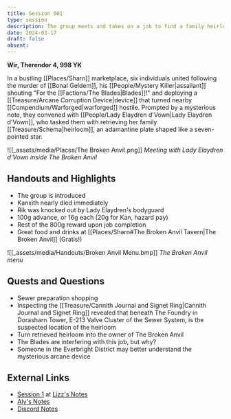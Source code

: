```yaml
---
title: Session 001
type: session
description: The group meets and takes on a job to find a family heirloom.
date: 2024-03-17
draft: false
absent:
---
```

**Wir, Therendor 4, 998 YK**

In a bustling [[Places/Sharn]] marketplace, six individuals united following the murder of [[Bonal Geldem]], his [[People/Mystery Killer|assailant]] shouting "For the [[Factions/The Blades|Blades]]!" and deploying a [[Treasure/Arcane Corruption Device|device]] that turned nearby [[Compendium/Warforged|warforged]] hostile. Prompted by a mysterious note, they convened with [[People/Lady Elaydren d'Vown|Lady Elaydren d'Vown]], who tasked them with retrieving her family [[Treasure/Schema|heirloom]], an adamantine plate shaped like a seven-pointed star.

![[_assets/media/Places/The Broken Anvil.png]]
*Meeting with Lady Elaydren d'Vown inside The Broken Anvil*
## Handouts and Highlights
- The group is introduced  
- Kanxith nearly died immediately  
- Rik was knocked out by Lady Elaydren's bodyguard  
- 100g advance, or 16g each (20g for Kan, hazard pay)  
- Rest of the 800g reward upon job completion  
- Great food and drinks at [[Places/Sharn#The Broken Anvil Tavern|The Broken Anvil]] (Gratis!)

![[_assets/media/Handouts/Broken Anvil Menu.bmp]]
*The Broken Anvil menu*
## Quests and Questions
- Sewer preparation shopping  
- Inspecting the [[Treasure/Cannith Journal and Signet Ring|Cannith Journal and Signet Ring]] revealed that beneath The Foundry in Dorasharn Tower, E-213 Valve Cluster of the Sewer System, is the suspected location of the heirloom
- Turn retrieved heirloom into the owner of The Broken Anvil  
- The Blades are interfering with this job, but why?  
- Someone in the Everbright District may better understand the mysterious arcane device

## External Links
- [Session 1](https://docs.google.com/document/d/1J33aBWlHE9Q3B2MMNnUZiaMUoW-X7qpKUtETTQmvalc/edit#heading=h.sl90rdeiuqb) at [Lizz's Notes](https://docs.google.com/document/d/1J33aBWlHE9Q3B2MMNnUZiaMUoW-X7qpKUtETTQmvalc/edit)
- [Aly's Notes](https://docs.google.com/document/d/1fSQjHnHHLE2g8VXjjjo7_mex3K2nn8vOA5Q_iREG5QU/edit)
- [Discord Notes](https://discord.com/channels/283480767844057088/1208993465531105380/1218285298421862410)
